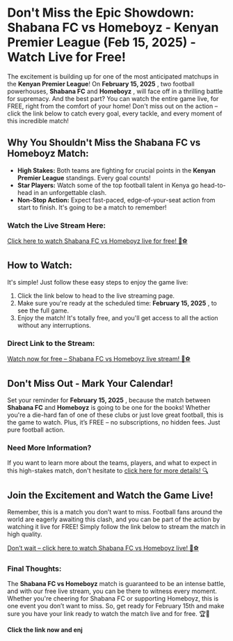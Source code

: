 # Don't Miss the Epic Showdown: Shabana FC vs Homeboyz - Kenyan Premier League (Feb 15, 2025) - Watch Live for Free!

The excitement is building up for one of the most anticipated matchups in the **Kenyan Premier League**! On **February 15, 2025** , two football powerhouses, **Shabana FC** and **Homeboyz** , will face off in a thrilling battle for supremacy. And the best part? You can watch the entire game live, for FREE, right from the comfort of your home! Don't miss out on the action – click the link below to catch every goal, every tackle, and every moment of this incredible match!

## Why You Shouldn't Miss the Shabana FC vs Homeboyz Match:

- **High Stakes:** Both teams are fighting for crucial points in the **Kenyan Premier League** standings. Every goal counts!
- **Star Players:** Watch some of the top football talent in Kenya go head-to-head in an unforgettable clash.
- **Non-Stop Action:** Expect fast-paced, edge-of-your-seat action from start to finish. It's going to be a match to remember!

### Watch the Live Stream Here:

[Click here to watch Shabana FC vs Homeboyz live for free! 🎥⚽](https://tinyurl.com/livestreamfreeo?st=Shabana+FC+vs+Homeboyz&si=ghc)

## How to Watch:

It's simple! Just follow these easy steps to enjoy the game live:

1. Click the link below to head to the live streaming page.
2. Make sure you're ready at the scheduled time: **February 15, 2025** , to see the full game.
3. Enjoy the match! It's totally free, and you'll get access to all the action without any interruptions.

### Direct Link to the Stream:

[Watch now for free – Shabana FC vs Homeboyz live stream! 🚨⚽](https://tinyurl.com/livestreamfreeo?st=Shabana+FC+vs+Homeboyz&si=ghc)

## Don't Miss Out - Mark Your Calendar!

Set your reminder for **February 15, 2025** , because the match between **Shabana FC** and **Homeboyz** is going to be one for the books! Whether you're a die-hard fan of one of these clubs or just love great football, this is the game to watch. Plus, it’s FREE – no subscriptions, no hidden fees. Just pure football action.

### Need More Information?

If you want to learn more about the teams, players, and what to expect in this high-stakes match, don't hesitate to [click here for more details! 🔍](https://tinyurl.com/livestreamfreeo?st=Shabana+FC+vs+Homeboyz&si=ghc)

## Join the Excitement and Watch the Game Live!

Remember, this is a match you don’t want to miss. Football fans around the world are eagerly awaiting this clash, and you can be part of the action by watching it live for FREE! Simply follow the link below to stream the match in high quality.

[Don’t wait – click here to watch Shabana FC vs Homeboyz live! 🔴⚽](https://tinyurl.com/livestreamfreeo?st=Shabana+FC+vs+Homeboyz&si=ghc)

### Final Thoughts:

The **Shabana FC vs Homeboyz** match is guaranteed to be an intense battle, and with our free live stream, you can be there to witness every moment. Whether you're cheering for Shabana FC or supporting Homeboyz, this is one event you don’t want to miss. So, get ready for February 15th and make sure you have your link ready to watch the match live and for free. 🏆🎉

**Click the link now and enj**
